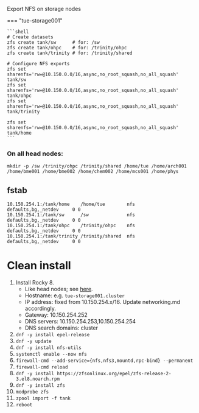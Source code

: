 Export NFS on storage nodes

=== "tue-storage001"
    
    ```shell
    # Create datasets
    zfs create tank/sw      # for: /sw
    zfs create tank/ohpc    # for: /trinity/ohpc
    zfs create tank/trinity # for: /trinity/shared

    # Configure NFS exports
    zfs set sharenfs='rw=@10.150.0.0/16,async,no_root_squash,no_all_squash' tank/sw
    zfs set sharenfs='rw=@10.150.0.0/16,async,no_root_squash,no_all_squash' tank/ohpc
    zfs set sharenfs='rw=@10.150.0.0/16,async,no_root_squash,no_all_squash' tank/trinity

    zfs set sharenfs='rw=@10.150.0.0/16,async,no_root_squash,no_all_squash' tank/home
    ```

### On all head nodes:
```shell
mkdir -p /sw /trinity/ohpc /trinity/shared /home/tue /home/arch001 /home/bme001 /home/bme002 /home/chem002 /home/mcs001 /home/phys
```

## fstab

```
10.150.254.1:/tank/home    /home/tue        nfs     defaults,bg,_netdev     0 0
10.150.254.1:/tank/sw      /sw              nfs     defaults,bg,_netdev     0 0
10.150.254.1:/tank/ohpc    /trinity/ohpc    nfs     defaults,bg,_netdev     0 0
10.150.254.1:/tank/trinity /trinity/shared  nfs     defaults,bg,_netdev     0 0
```

# Clean install

1. Install Rocky 8.
    - Like head nodes; see [here](installation.md).
    - Hostname: e.g. `tue-storage001.cluster`
    - IP address: fixed from 10.150.254.x/16.  Update networking.md accordingly.
    - Gateway: 10.150.254.252
    - DNS servers: 10.150.254.253,10.150.254.254
    - DNS search domains: cluster
1. `dnf -y install epel-release`
1. `dnf -y update`
1. `dnf -y install nfs-utils`
1. `systemctl enable --now nfs`
1. `firewall-cmd --add-service={nfs,nfs3,mountd,rpc-bind} --permanent`
1. `firewall-cmd reload`
1. `dnf -y install https://zfsonlinux.org/epel/zfs-release-2-3.el8.noarch.rpm`
1. `dnf -y install zfs`
1. `modprobe zfs`
1. `zpool import -f tank`
1. `reboot`
